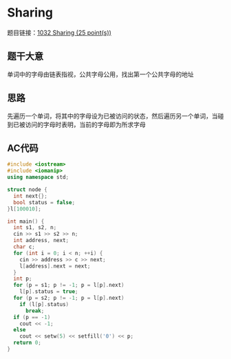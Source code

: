 # Sharing

题目链接：[1032 Sharing (25 point(s))](https://pintia.cn/problem-sets/994805342720868352/problems/994805460652113920)

## 题干大意

单词中的字母由链表指视，公共字母公用，找出第一个公共字母的地址

## 思路

先遍历一个单词，将其中的字母设为已被访问的状态，然后遍历另一个单词，当碰到已被访问的字母时表明，当前的字母即为所求字母

## AC代码
```cpp v
#include <iostream>
#include <iomanip>
using namespace std;

struct node {
  int next{};
  bool status = false;
}l[100010];

int main() {
  int s1, s2, n;
  cin >> s1 >> s2 >> n;
  int address, next;
  char c;
  for (int i = 0; i < n; ++i) {
    cin >> address >> c >> next;
    l[address].next = next;
  }
  int p;
  for (p = s1; p != -1; p = l[p].next)
    l[p].status = true;
  for (p = s2; p != -1; p = l[p].next)
    if (l[p].status)
      break;
  if (p == -1)
    cout << -1;
  else
    cout << setw(5) << setfill('0') << p;
  return 0;
}
```
